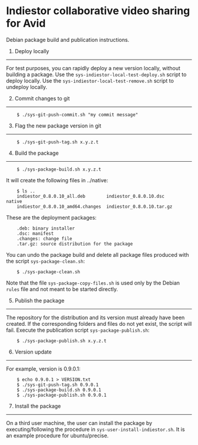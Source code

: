 Indiestor collaborative video sharing for Avid
==============================================

Debian package build and publication instructions.

1. Deploy locally
-----------------
For test purposes, you can rapidly deploy a new version locally, without building a package.
Use the `sys-indiestor-local-test-deploy.sh` script to deploy locally.
Use the `sys-indiestor-local-test-remove.sh` script to undeploy locally.

2. Commit changes to git
------------------------
        $ ./sys-git-push-commit.sh "my commit message"

3. Flag the new package version in git
--------------------------------------
        $ ./sys-git-push-tag.sh x.y.z.t

4. Build the package
--------------------
        $ ./sys-package-build.sh x.y.z.t

It will create the following files in ../native:

        $ ls ..
        indiestor_0.8.0.10_all.deb        indiestor_0.8.0.10.dsc     native
        indiestor_0.8.0.10_amd64.changes  indiestor_0.8.0.10.tar.gz

These are the deployment packages:

        .deb: binary installer
        .dsc: manifest
        .changes: change file
        .tar.gz: source distribution for the package

You can undo the package build and delete all package files produced with the script `sys-package-clean.sh`:

        $ ./sys-package-clean.sh

Note that the file `sys-package-copy-files.sh` is used only by the Debian `rules` file and not meant to be started directly.

5. Publish the package
----------------------
The repository for the distribution and its version must already have been created. If the corresponding folders and files do not yet exist, the script will fail. Execute the publication script `sys-package-publish.sh`:

        $ ./sys-package-publish.sh x.y.z.t

6. Version update
-----------------
For example, version is 0.9.0.1:

        $ echo 0.9.0.1 > VERSION.txt
        $ ./sys-git-push-tag.sh 0.9.0.1
        $ ./sys-package-build.sh 0.9.0.1
        $ ./sys-package-publish.sh 0.9.0.1

7. Install the package
----------------------
On a third user machine, the user can install the package by executing/following the procedure in `sys-user-install-indiestor.sh`. It is an example procedure for ubuntu/precise.

